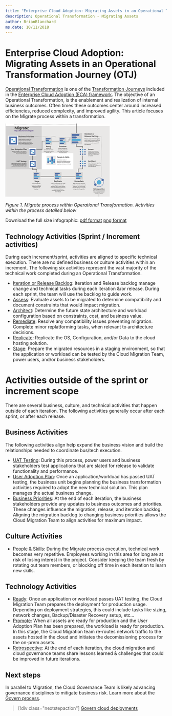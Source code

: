 ```yaml
---
title: "Enterprise Cloud Adoption: Migrating Assets in an Operational Transformation"
description: Operational Transformation - Migrating Assets
author: BrianBlanchard
ms.date: 10/11/2018
---
```


# Enterprise Cloud Adoption: Migrating Assets in an Operational Transformation Journey (OTJ)

[Operational Transformation](overview.md) is one of the [Transformation Journeys](../overview.md) included in the [Enterprise Cloud Adoption (ECA) framework](../../overview.md). The objective of an Operational Transformation, is the enablement and realization of internal business outcomes. Often times these outcomes center around increased efficiencies, reduced complexity, and improved agility. This article focuses on the Migrate process within a transformation.

![Migrate process within Operational Transformation](../../_images/operational-transformation-migrate.png)

*Figure 1. Migrate process within Operational Transformation. Activities within the process detailed below*

Download the full size infographic: [pdf format](../../_images/operational-transformation-infographic.png) [png format](../../_images/operational-transformation-infographic.pdf)

## Technology Activities (Sprint / Increment activities)

During each increment/sprint, activities are aligned to specific technical execution. There are no defined business or culture activities within an increment. The following six activities represent the vast majority of the technical work completed during an Operational Transformation.

* [Iteration or Release Backlog](../migration/execute/iteration-release-backlog.md): Iteration and Release backlog manage change and technical tasks during each iteration &/or release. During each sprint, the team will use the backlog to guide work. 
* [Assess](../migration/execute/assess.md): Evaluate assets to be migrated to determine compatibility and document constraints that would impact migration.
* [Architect](../migration/execute/architect.md): Determine the future state architecture and workload configuration based on constraints, cost, and business value.
* [Remediate](../migration/execute/remediate.md): Resolve any compatibility issues preventing migration. Complete minor replatforming tasks, when relevant to architecture decisions.
* [Replicate](../migration/execute/replicate.md): Replicate the OS, Configuration, and/or Data to the cloud hosting solution.
* [Stage](../migration/execute/stage.md): Prepare the migrated resources in a staging environment, so that the application or workload can be tested by the Cloud Migration Team, power users, and/or business stakeholders.

# Activities outside of the sprint or increment scope

There are several business, culture, and technical activities that happen outside of each iteration. The following activities generally occur after each sprint, or after each release.

## Business Activities

The following activities align help expand the business vision and build the relationships needed to coordinate bus/tech execution.

* [UAT Testing](../migration/execute/uat-test.md): During this process, power users and business stakeholders test applications that are slated for release to validate functionality and performance.
* [User Adoption Plan](../migration/execute/user-adoption-plan.md): Once an application/workload has passed UAT testing, the business unit begins planning the business transformation activities required to adopt the new technical solution. This plan manages the actual business change.
* [Business Priorities](../migration/execute/business-priorities.md): At the end of each iteration, the business stakeholders provide any updates to business outcomes and priorities. These changes influence the migration, release, and iteration backlog. Aligning the migration backlog to changing business priorities allows the Cloud Migration Team to align activities for maximum impact.

## Culture Activities

* [People & Skills](../culture-strategy/people-and-skills.md): During the Migrate process execution, technical work becomes very repetitive. Employees working in this area for long are at risk of losing interest in the project. Consider keeping the team fresh by rotating out team members, or blocking off time in each iteration to learn new skills.

## Technology Activities

* [Ready](../migration/execute/ready.md): Once an application or workload passes UAT testing, the Cloud Migration Team prepares the deployment for production usage. Depending on deployment strategies, this could include tasks like sizing, network changes, Backup/Disaster Recovery setup, etc...
* [Promote](../migration/execute/promote.md): When all assets are ready for production and the User Adoption Plan has been prepared, the workload is ready for production. In this stage, the Cloud Migration team re-routes network traffic to the assets hosted in the cloud and initiates the decomissioning process for the on-prem assets.
* [Retrospective](../migration/execute/retrospective.md): At the end of each iteration, the cloud migration and cloud governance teams share lessons learned & challenges that could be improved in future iterations.

## Next steps

In parallel to Migration, the Cloud Governance Team is likely advancing governance disciplines to mitigate business risk. Learn more about the [Govern process](govern.md).

> [!div class="nextstepaction"]
> [Govern cloud deployments](govern.md)